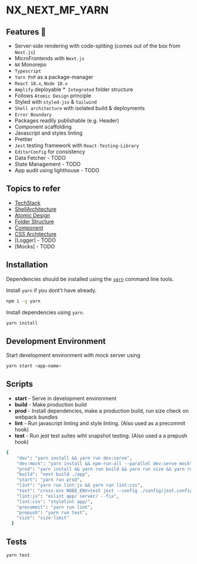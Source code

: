 # NX_NEXT_MF_YARN

## Features 🎉

* Server-side rendering with code-spliting (comes out of the box from `Next.js`)
* MicroFrontends with `Next.js`
* `NX` Monorepo
* `Typescript`
* `Yarn PnP` as a package-manager
* `React 18.x`, `Node 18.x`
* `Amplify` deployable
*` Integrated` folder structure
* Follows `Atomic Design` principle
* Styled with `styled-jsx` & `tailwind`
* `Shell architecture` with isolated build & deployments
* `Error Boundary`
* Packages readily publishable (e.g. Header)
* Component scaffolding
* Javascript and styles linting
* Prettier
* `Jest` testing framework with `React-Testing-Library`
* `EditorConfig` for consistency
* Data Fetcher - TODO
* State Management - TODO
* App audit using lighthouse - TODO

## Topics to refer

* [TechStack](docs/TechStack.md)
* [ShellArchitecture](docs/ShellArchitecture.md)
* [Atomic Design](http://bradfrost.com/blog/post/atomic-web-design/)
* [Folder Structure](docs/FolderStructure.md)
* [Component](docs/Component.md)
* [CSS Architecture](docs/CSSArchitecture.md)
* [Logger] - TODO
* [Mocks] - TODO

## Installation

Dependencies should be installed using the [`yarn`](https://yarnpkg.com/en/)
command line tools.

Install `yarn` if you dont't have already.

```sh
npm i -g yarn
```

Install dependencies using `yarn`.

```sh
yarn install
```

## Development Environment

Start development environment with mock server using

```sh
yarn start <app-name>
```

## Scripts

* **start** - Serve in development environment
* **build** - Make production build
* **prod** - Install dependencies, make a production build, run size check on webpack bundles
* **lint** - Run javascript linting and style linting. (Also used as a precommit hook)
* **test** - Run jest test suites wiht snapshot testing. (Also used a a prepush hook)

```sh
{
    "dev": "yarn install && yarn run dev:serve",
    "dev:mock": "yarn install && npm-run-all --parallel dev:serve mock",
    "prod": "yarn install && yarn run build && yarn run size && yarn run prod:serve",
    "build": "next build ./app",
    "start": "yarn run prod",
    "lint": "yarn run lint:js && yarn run lint:css",
    "test": "cross-env NODE_ENV=test jest --config ./config/jest.config.js",
    "lint:js": "eslint app/ server/ --fix",
    "lint:css": "stylelint app/",
    "precommit": "yarn run lint",
    "prepush": "yarn run test",
    "size": "size-limit"
  }
```

## Tests

```sh
yarn test
```